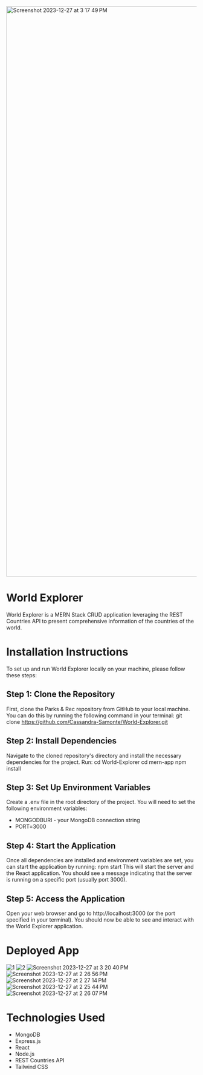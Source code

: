 
<img width="1505" alt="Screenshot 2023-12-27 at 3 17 49 PM" src="https://github.com/Cassandra-Samonte/World-Explorer/assets/142133887/f31bcadc-47a6-4d30-b2c4-16d1cbe796f2">

# World Explorer
World Explorer is a MERN Stack CRUD application leveraging the REST Countries API to present comprehensive information of the countries of the world.

# Installation Instructions
To set up and run World Explorer locally on your machine, please follow these steps:

## Step 1: Clone the Repository
First, clone the Parks & Rec repository from GitHub to your local machine. You can do this by running the following command in your terminal:
	git clone https://github.com/Cassandra-Samonte/World-Explorer.git
## Step 2: Install Dependencies
Navigate to the cloned repository's directory and install the necessary dependencies for the project. Run:
	cd World-Explorer
  cd mern-app
	npm install
## Step 3: Set Up Environment Variables
Create a .env file in the root directory of the project. You will need to set the following environment variables:
* MONGODBURI - your MongoDB connection string
* PORT=3000
## Step 4: Start the Application
Once all dependencies are installed and environment variables are set, you can start the application by running:
	npm start
This will start the server and the React application. You should see a message indicating that the server is running on a specific port (usually port 3000).
## Step 5: Access the Application
Open your web browser and go to http://localhost:3000 (or the port specified in your terminal). You should now be able to see and interact with the World Explorer application.

# Deployed App
![1](https://github.com/Cassandra-Samonte/World-Explorer/assets/142133887/64e06248-f574-4a5a-bc3f-912598464f6d)
![2](https://github.com/Cassandra-Samonte/World-Explorer/assets/142133887/6123dbaf-7309-4295-b3a9-e3d3dcb98d52)
![Screenshot 2023-12-27 at 3 20 40 PM](https://github.com/Cassandra-Samonte/World-Explorer/assets/142133887/b30356ec-e74c-415d-b9c5-ab724cc55687)
![Screenshot 2023-12-27 at 2 26 56 PM](https://github.com/Cassandra-Samonte/World-Explorer/assets/142133887/43d01e38-7ef7-4423-8fda-030b63da8707)
![Screenshot 2023-12-27 at 2 27 14 PM](https://github.com/Cassandra-Samonte/World-Explorer/assets/142133887/44566a65-0227-4652-9271-65b63a47119a)
![Screenshot 2023-12-27 at 2 25 44 PM](https://github.com/Cassandra-Samonte/World-Explorer/assets/142133887/fd8d0ea3-6322-4138-b126-4b9751541b27)
![Screenshot 2023-12-27 at 2 26 07 PM](https://github.com/Cassandra-Samonte/World-Explorer/assets/142133887/31dd1b20-7a12-47f6-ba15-c4fe7b747f09)

# Technologies Used
* MongoDB
* Express.js
* React
* Node.js
* REST Countries API
* Tailwind CSS
